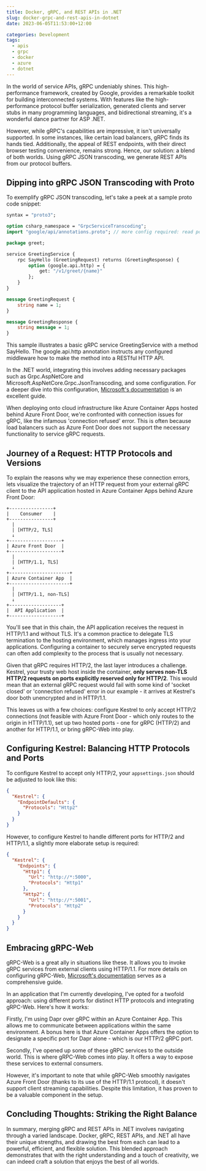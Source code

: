 ```yaml
---
title: Docker, gRPC, and REST APIs in .NET
slug: docker-grpc-and-rest-apis-in-dotnet
date: 2023-06-05T11:53:00+12:00

categories: Development
tags:
  - apis
  - grpc
  - docker
  - azure
  - dotnet
---
```


In the world of service APIs, gRPC undeniably shines. This high-performance framework, created by Google, provides a remarkable toolkit for building interconnected systems. With features like the high-performance protocol buffer serialization, generated clients and server stubs in many programming languages, and bidirectional streaming, it's a wonderful dance partner for ASP .NET.

However, while gRPC's capabilities are impressive, it isn't universally supported. In some instances, like certain load balancers, gRPC finds its hands tied. Additionally, the appeal of REST endpoints, with their direct browser testing convenience, remains strong. Hence, our solution: a blend of both worlds. Using gRPC JSON transcoding, we generate REST APIs from our protocol buffers.

## Dipping into gRPC JSON Transcoding with Proto

To exemplify gRPC JSON transcoding, let's take a peek at a sample proto code snippet:

```proto
syntax = "proto3";

option csharp_namespace = "GrpcServiceTranscoding";
import "google/api/annotations.proto"; // more config required: read post

package greet;

service GreetingService {
    rpc SayHello (GreetingRequest) returns (GreetingResponse) {
        option (google.api.http) = {
            get: "/v1/greet/{name}"
        };
    }
}

message GreetingRequest {
    string name = 1;
}

message GreetingResponse {
    string message = 1;
}
```

This sample illustrates a basic gRPC service GreetingService with a method SayHello. The google.api.http annotation instructs any configured middleware how to make the method into a RESTful HTTP API.

In the .NET world, integrating this involves adding necessary packages such as Grpc.AspNetCore and Microsoft.AspNetCore.Grpc.JsonTranscoding, and some configuration. For a deeper dive into this configuration, [Microsoft's documentation](https://learn.microsoft.com/en-nz/aspnet/core/grpc/json-transcoding) is an excellent guide.

When deploying onto cloud infrastructure like Azure Container Apps hosted behind Azure Front Door, we're confronted with connection issues for gRPC, like the infamous 'connection refused' error. This is often because load balancers such as Azure Font Door does not support the necessary functionality to service gRPC requests.

## Journey of a Request: HTTP Protocols and Versions

To explain the reasons why we may experience these connection errors, lets visualize the trajectory of an HTTP request from your external gRPC client to the API application hosted in Azure Container Apps behind Azure Front Door:

```
+----------------+
|    Consumer    |
+----------------+
  |
  | [HTTP/2, TLS]
  ↓
+-------------------+
| Azure Front Door  |
+-------------------+
  |
  | [HTTP/1.1, TLS]
  ↓
+----------------------+
| Azure Container App  |
+----------------------+
  |
  | [HTTP/1.1, non-TLS]
  ↓
+-------------------+
|  API Application  |
+-------------------+
```

You'll see that in this chain, the API application receives the request in HTTP/1.1 and without TLS. It's a common practice to delegate TLS termination to the hosting environment, which manages ingress into your applications. Configuring a container to securely serve encrypted requests can often add complexity to the process that is usually not necessary.

Given that gRPC requires HTTP/2, the last layer introduces a challenge. Kestrel, your trusty web host inside the container, **only serves non-TLS HTTP/2 requests on ports explicitly reserved only for HTTP/2**. This would mean that an external gRPC request would fail with some kind of 'socket closed' or 'connection refused' error in our example - it arrives at Kestrel's door both unencrypted and in HTTP/1.1.

This leaves us with a few choices: configure Kestrel to only accept HTTP/2 connections (not feasible with Azure Front Door - which only routes to the origin in HTTP/1.1), set up two hosted ports - one for gRPC (HTTP/2) and another for HTTP/1.1, or bring gRPC-Web into play.

## Configuring Kestrel: Balancing HTTP Protocols and Ports

To configure Kestrel to accept only HTTP/2, your `appsettings.json` should be adjusted to look like this:

```json
{
  "Kestrel": {
    "EndpointDefaults": {
      "Protocols": "Http2"
    }
  }
}
```

However, to configure Kestrel to handle different ports for HTTP/2 and HTTP/1.1, a slightly more elaborate setup is required:

```json
{
  "Kestrel": {
    "Endpoints": {
      "Http1": {
        "Url": "http://*:5000",
        "Protocols": "Http1"
      },
      "Http2": {
        "Url": "http://*:5001",
        "Protocols": "Http2"
      }
    }
  }
}
```

## Embracing gRPC-Web

gRPC-Web is a great ally in situations like these. It allows you to invoke gRPC services from external clients using HTTP/1.1. For more details on configuring gRPC-Web, [Microsoft's documentation](https://learn.microsoft.com/en-nz/aspnet/core/grpc/grpcweb) serves as a comprehensive guide.

In an application that I'm currently developing, I've opted for a twofold approach: using different ports for distinct HTTP protocols and integrating gRPC-Web. Here's how it works: 

Firstly, I'm using Dapr over gRPC within an Azure Container App. This allows me to communicate between applications within the same environment. A bonus here is that Azure Container Apps offers the option to designate a specific port for Dapr alone - which is our HTTP/2 gRPC port.

Secondly, I've opened up some of these gRPC services to the outside world. This is where gRPC-Web comes into play. It offers a way to expose these services to external consumers. 

However, it's important to note that while gRPC-Web smoothly navigates Azure Front Door (thanks to its use of the HTTP/1.1 protocol), it doesn't support client streaming capabilities. Despite this limitation, it has proven to be a valuable component in the setup.

## Concluding Thoughts: Striking the Right Balance

In summary, merging gRPC and REST APIs in .NET involves navigating through a varied landscape. Docker, gRPC, REST APIs, and .NET all have their unique strengths, and drawing the best from each can lead to a powerful, efficient, and flexible solution. This blended approach demonstrates that with the right understanding and a touch of creativity, we can indeed craft a solution that enjoys the best of all worlds.